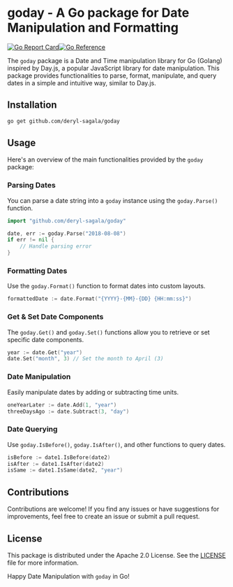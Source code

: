 # goday - A Go package for Date Manipulation and Formatting

[![Go Report Card](https://goreportcard.com/badge/github.com/deryl-sagala/goday)](https://goreportcard.com/report/github.com/deryl-sagala/goday)[![Go Reference](https://pkg.go.dev/badge/github.com/deryl-sagala/goday.svg)](pkg.go.dev/github.com/deryl-sagala/goday)

The `goday` package is a Date and Time manipulation library for Go (Golang) inspired by Day.js, a popular JavaScript library for date manipulation. This package provides functionalities to parse, format, manipulate, and query dates in a simple and intuitive way, similar to Day.js.

## Installation

```bash
go get github.com/deryl-sagala/goday
```

## Usage

Here's an overview of the main functionalities provided by the `goday` package:

### Parsing Dates

You can parse a date string into a `goday` instance using the `goday.Parse()` function.

```go
import "github.com/deryl-sagala/goday"

date, err := goday.Parse("2018-08-08")
if err != nil {
    // Handle parsing error
}
```

### Formatting Dates

Use the `goday.Format()` function to format dates into custom layouts.

```go
formattedDate := date.Format("{YYYY}-{MM}-{DD} {HH:mm:ss}")
```

### Get & Set Date Components

The `goday.Get()` and `goday.Set()` functions allow you to retrieve or set specific date components.

```go
year := date.Get("year")
date.Set("month", 3) // Set the month to April (3)
```

### Date Manipulation

Easily manipulate dates by adding or subtracting time units.

```go
oneYearLater := date.Add(1, "year")
threeDaysAgo := date.Subtract(3, "day")
```

### Date Querying

Use `goday.IsBefore()`, `goday.IsAfter()`, and other functions to query dates.

```go
isBefore := date1.IsBefore(date2)
isAfter := date1.IsAfter(date2)
isSame := date1.IsSame(date2, "year")
```

## Contributions

Contributions are welcome! If you find any issues or have suggestions for improvements, feel free to create an issue or submit a pull request.

## License

This package is distributed under the Apache 2.0 License. See the [LICENSE](LICENSE) file for more information.

Happy Date Manipulation with `goday` in Go!
